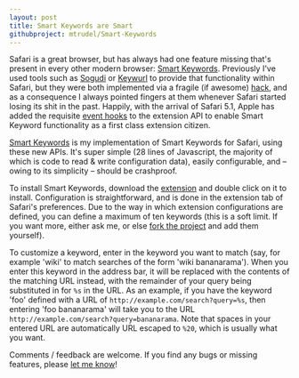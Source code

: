 ```yaml
---
layout: post
title: Smart Keywords are Smart
githubproject: mtrudel/Smart-Keywords
---
```


Safari is a great browser, but has always had one feature missing that's present in every other modern browser: [Smart Keywords](http://support.mozilla.com/en-US/kb/Smart%20keywords). Previously I've used tools such as [Sogudi](http://www.kitzkikz.com/Sogudi) or [Keywurl](http://alexstaubo.github.com/keywurl/) to provide that functionality within Safari, but they were both implemented via a fragile (if awesome) [hack](http://www.culater.net/software/SIMBL/SIMBL.php), and as a consequence I always pointed fingers at them whenever Safari started losing its shit in the past. Happily, with the arrival of Safari 5.1, Apple has added the requisite [event hooks](http://developer.apple.com/technologies/safari/whats-new.html) to the extension API to enable Smart Keyword functionality as a first class extension citizen.

[Smart Keywords](https://github.com/mtrudel/Smart-Keywords) is my implementation of Smart Keywords for Safari, using these new APIs. It's super simple (28 lines of Javascript, the majority of which is code to read & write configuration data), easily configurable, and &ndash; owing to its simplicity &ndash; should be crashproof.

To install Smart Keywords, download the [extension](https://github.com/downloads/mtrudel/Smart-Keywords/SmartKeywords.safariextz) and double click on it to install. Configuration is straightforward, and is done in the extension tab of Safari's preferences. Due to the way in which extension configurations are defined, you can define a maximum of ten keywords (this is a soft limit. If you want more, either ask me, or else [fork the project](https://github.com/mtrudel/Smart-Keywords/) and add them yourself). 

To customize a keyword, enter in the keyword you want to match (say, for example 'wiki' to match searches of the form 'wiki bananarama'). When you enter this keyword in the address bar, it will be replaced with the contents of the matching URL instead, with the remainder of your query being substituted in for `%s` in the URL. As an example, if you have the keyword 'foo' defined with a URL of `http://example.com/search?query=%s`, then entering 'foo bananarama' will take you to the URL `http://example.com/search?query=bananarama`. Note that spaces in your entered URL are automatically URL escaped to `%20`, which is usually what you want.

Comments / feedback are welcome. If you find any bugs or missing features, please [let me know](https://github.com/mtrudel/Smart-Keywords/issues)!
